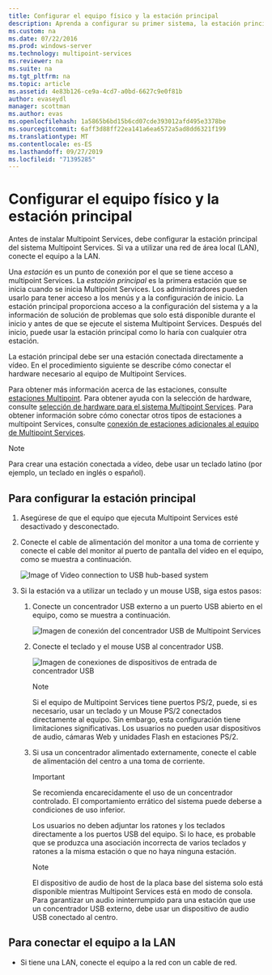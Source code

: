 ```yaml
---
title: Configurar el equipo físico y la estación principal
description: Aprenda a configurar su primer sistema, la estación principal, en Multipoint Services.
ms.custom: na
ms.date: 07/22/2016
ms.prod: windows-server
ms.technology: multipoint-services
ms.reviewer: na
ms.suite: na
ms.tgt_pltfrm: na
ms.topic: article
ms.assetid: 4e83b126-ce9a-4cd7-a0bd-6627c9e0f81b
author: evaseydl
manager: scottman
ms.author: evas
ms.openlocfilehash: 1a5865b6bd15b6cd07cde393012afd495e3378be
ms.sourcegitcommit: 6aff3d88ff22ea141a6ea6572a5ad8dd6321f199
ms.translationtype: MT
ms.contentlocale: es-ES
ms.lasthandoff: 09/27/2019
ms.locfileid: "71395285"
---
```

# <a name="set-up-the-physical-computer-and-primary-station"></a>Configurar el equipo físico y la estación principal
Antes de instalar Multipoint Services, debe configurar la estación principal del sistema Multipoint Services. Si va a utilizar una red de área local (LAN), conecte el equipo a la LAN.  
  
Una *estación* es un punto de conexión por el que se tiene acceso a multipoint Services. La *estación principal* es la primera estación que se inicia cuando se inicia Multipoint Services. Los administradores pueden usarlo para tener acceso a los menús y a la configuración de inicio. La estación principal proporciona acceso a la configuración del sistema y a la información de solución de problemas que solo está disponible durante el inicio y antes de que se ejecute el sistema Multipoint Services. Después del inicio, puede usar la estación principal como lo haría con cualquier otra estación.  
  
La estación principal debe ser una estación conectada directamente a vídeo. En el procedimiento siguiente se describe cómo conectar el hardware necesario al equipo de Multipoint Services.  
  
Para obtener más información acerca de las estaciones, consulte [estaciones Multipoint](multipoint-services-stations.md). Para obtener ayuda con la selección de hardware, consulte [selección de hardware para el sistema Multipoint Services](Selecting-Hardware-for-Your-MultiPoint-services-System.md). Para obtener información sobre cómo conectar otros tipos de estaciones a multipoint Services, consulte [conexión de estaciones adicionales al equipo de Multipoint Services](Attach-additional-stations-to-your-MultiPoint-services-computer.md).  
  
> [!NOTE]  
> Para crear una estación conectada a vídeo, debe usar un teclado latino (por ejemplo, un teclado en inglés o español).  
  
## <a name="to-set-up-your-primary-station"></a>Para configurar la estación principal  
  
1.  Asegúrese de que el equipo que ejecuta Multipoint Services esté desactivado y desconectado.  
  
2.  Conecte el cable de alimentación del monitor a una toma de corriente y conecte el cable del monitor al puerto de pantalla del vídeo en el equipo, como se muestra a continuación.  
  
    ![Image of Video connection to USB hub-based system](./media/WMSVideoConnection.gif)  
  
3.  Si la estación va a utilizar un teclado y un mouse USB, siga estos pasos:  
  
    1.  Conecte un concentrador USB externo a un puerto USB abierto en el equipo, como se muestra a continuación.  
  
        ![Imagen de conexión del concentrador USB de Multipoint Services](./media/WMSUSBHubConnection.gif)  
  
    2.  Conecte el teclado y el mouse USB al concentrador USB.  
  
        ![Imagen de conexiones de dispositivos de entrada de concentrador USB](./media/WMSUSBDeviceConnection.gif)  
  
        > [!NOTE]  
        > Si el equipo de Multipoint Services tiene puertos PS/2, puede, si es necesario, usar un teclado y un Mouse PS/2 conectados directamente al equipo. Sin embargo, esta configuración tiene limitaciones significativas. Los usuarios no pueden usar dispositivos de audio, cámaras Web y unidades Flash en estaciones PS/2.  
  
    3.  Si usa un concentrador alimentado externamente, conecte el cable de alimentación del centro a una toma de corriente.  
  
        > [!IMPORTANT]  
        > Se recomienda encarecidamente el uso de un concentrador controlado. El comportamiento errático del sistema puede deberse a condiciones de uso inferior.  
        >   
        > Los usuarios no deben adjuntar los ratones y los teclados directamente a los puertos USB del equipo. Si lo hace, es probable que se produzca una asociación incorrecta de varios teclados y ratones a la misma estación o que no haya ninguna estación.  
  
        > [!NOTE]  
        > El dispositivo de audio de host de la placa base del sistema solo está disponible mientras Multipoint Services está en modo de consola. Para garantizar un audio ininterrumpido para una estación que use un concentrador USB externo, debe usar un dispositivo de audio USB conectado al centro.  
  
## <a name="to-connect-the-computer-to-the-lan"></a>Para conectar el equipo a la LAN  
  
-   Si tiene una LAN, conecte el equipo a la red con un cable de red.